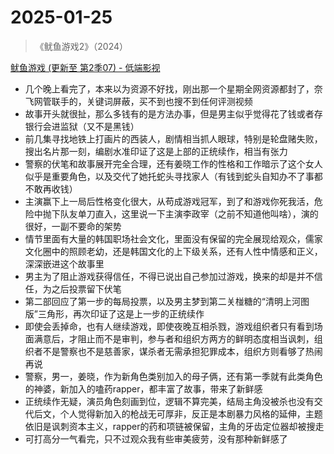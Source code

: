 # 2025-01-25

> 《鱿鱼游戏2》（2024）

[鱿鱼游戏 (更新至 第2季07) - 低端影视](https://ddys.pro/squid-game/)

- 几个晚上看完了，本来以为资源不好找，刚出那一个星期全网资源都封了，奈飞网管联手的，关键词屏蔽，买不到也搜不到任何评测视频
- 故事开头就很扯，那么多钱有的是方法办事，但是男主似乎觉得花了钱或者存银行会进监狱（又不是黑钱）
- 前几集寻找地铁上打画片的西装人，剧情相当抓人眼球，特别是轮盘赌失败，搜出名片那一刻，编剧水准印证了这是上部的正统续作，相当有张力
- 警察的伏笔和故事展开完全合理，还有姜晓工作的性格和工作暗示了这个女人似乎是重要角色，以及交代了她托蛇头寻找家人（有钱到蛇头自知办不了事都不敢再收钱）
- 主演赢下上一局后性格变化很大，从苟成游戏冠军，到了和游戏你死我活，危险中抛下队友单刀直入，这里说一下主演李政宰（之前不知道他叫啥），演的很好，一副不要命的架势
- 情节里面有大量的韩国职场社会文化，里面没有保留的完全展现给观众，儒家文化圈中的照顾老幼，还是韩国文化的上下级关系，还有人性中情感和正义，深深嵌进这个故事里
- 男主为了阻止游戏获得信任，不得已说出自己参加过游戏，换来的却是并不信任，为之后投票留下伏笔
- 第二部回应了第一步的每局投票，以及男主梦到第二关椪糖的“清明上河图版”三角形，再次印证了这是上一步的正统续作
- 即使会丢掉命，也有人继续游戏，即使夜晚互相杀戮，游戏组织者只有看到场面满意后，才阻止而不是审判，参与者和组织方两方的鲜明态度相当讽刺，组织者不是警察也不是慈善家，谋杀者无需承担犯罪成本，组织方则看够了热闹再说
- 警察，男一，姜晓，作为新角色类别加入的母子俩，还有第一季就有此类角色的神婆，新加入的嗑药rapper，都丰富了故事，带来了新鲜感
- 正统续作无疑，演员角色刻画到位，逻辑不算完美，结局主角没被杀也没有交代后文，个人觉得新加入的枪战无可厚非，反正是本剧暴力风格的延伸，主题依旧是讽刺资本主义，rapper的药和项链被保留，主角的牙齿定位器却被搜走
- 可打高分一气看完，只不过观众我有些审美疲劳，没有那种新鲜感了